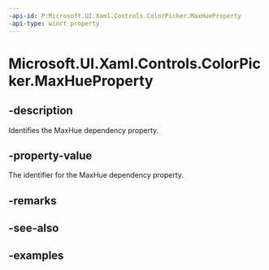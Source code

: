 ```yaml
---
-api-id: P:Microsoft.UI.Xaml.Controls.ColorPicker.MaxHueProperty
-api-type: winrt property
---
```

<!-- Property syntax.
public DependencyProperty MaxHueProperty { get; }
-->

# Microsoft.UI.Xaml.Controls.ColorPicker.MaxHueProperty


## -description

Identifies the MaxHue dependency property.


## -property-value

The identifier for the MaxHue dependency property.


## -remarks


## -see-also


## -examples



